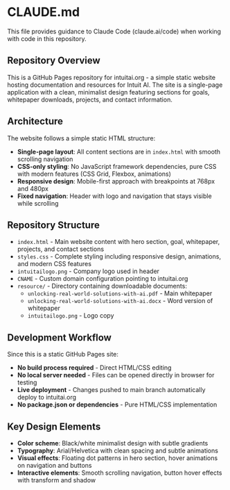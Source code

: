 # CLAUDE.md

This file provides guidance to Claude Code (claude.ai/code) when working with code in this repository.

## Repository Overview

This is a GitHub Pages repository for intuitai.org - a simple static website hosting documentation and resources for Intuit AI. The site is a single-page application with a clean, minimalist design featuring sections for goals, whitepaper downloads, projects, and contact information.

## Architecture

The website follows a simple static HTML structure:
- **Single-page layout**: All content sections are in `index.html` with smooth scrolling navigation
- **CSS-only styling**: No JavaScript framework dependencies, pure CSS with modern features (CSS Grid, Flexbox, animations)
- **Responsive design**: Mobile-first approach with breakpoints at 768px and 480px
- **Fixed navigation**: Header with logo and navigation that stays visible while scrolling

## Repository Structure

- `index.html` - Main website content with hero section, goal, whitepaper, projects, and contact sections
- `styles.css` - Complete styling including responsive design, animations, and modern CSS features
- `intuitailogo.png` - Company logo used in header
- `CNAME` - Custom domain configuration pointing to intuitai.org
- `resource/` - Directory containing downloadable documents:
  - `unlocking-real-world-solutions-with-ai.pdf` - Main whitepaper
  - `unlocking-real-world-solutions-with-ai.docx` - Word version of whitepaper
  - `intuitailogo.png` - Logo copy

## Development Workflow

Since this is a static GitHub Pages site:
- **No build process required** - Direct HTML/CSS editing
- **No local server needed** - Files can be opened directly in browser for testing
- **Live deployment** - Changes pushed to main branch automatically deploy to intuitai.org
- **No package.json or dependencies** - Pure HTML/CSS implementation

## Key Design Elements

- **Color scheme**: Black/white minimalist design with subtle gradients
- **Typography**: Arial/Helvetica with clean spacing and subtle animations
- **Visual effects**: Floating dot patterns in hero section, hover animations on navigation and buttons
- **Interactive elements**: Smooth scrolling navigation, button hover effects with transform and shadow